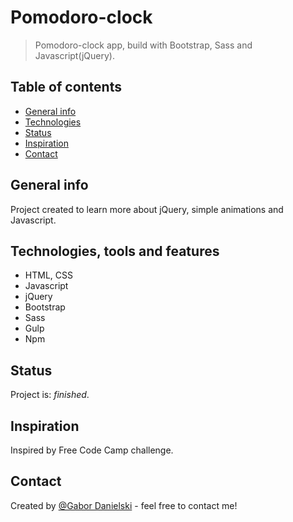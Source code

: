 # Pomodoro-clock
> Pomodoro-clock app, build with Bootstrap, Sass and Javascript(jQuery).

## Table of contents
* [General info](#general-info)
* [Technologies](#technologies-tools-and-features)
* [Status](#status)
* [Inspiration](#inspiration)
* [Contact](#contact)

## General info
Project created to learn more about jQuery, simple animations and Javascript.

## Technologies, tools and features
* HTML, CSS
* Javascript
* jQuery
* Bootstrap
* Sass
* Gulp
* Npm 

## Status
Project is: _finished_.

## Inspiration
Inspired by Free Code Camp challenge.

## Contact
Created by [@Gabor Danielski](http://www.gabordanielski.pl) - feel free to contact me!
